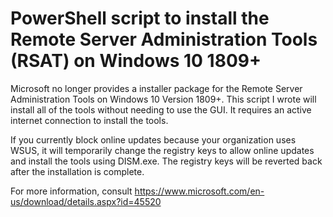 # PowerShell script to install the Remote Server Administration Tools (RSAT) on Windows 10 1809+

Microsoft no longer provides a installer package for the Remote Server Administration Tools on Windows 10 Version 1809+. This script I wrote will install all of the tools without needing to use the GUI. It requires an active internet connection to install the tools.  

If you currently block online updates because your organization uses WSUS, it will temporarily change the registry keys to allow online updates and install the tools using DISM.exe. The registry keys will be reverted back after the installation is complete. 

For more information, consult https://www.microsoft.com/en-us/download/details.aspx?id=45520
